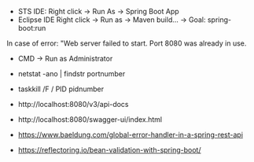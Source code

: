 - STS IDE: Right click -> Run As -> Spring Boot App
- Eclipse IDE Right click -> Run as -> Maven build... -> Goal: spring-boot:run

In case of error: "Web server failed to start. Port 8080 was already in use.
- CMD -> Run as Administrator
- netstat -ano | findstr portnumber
- taskkill /F / PID pidnumber

- http://localhost:8080/v3/api-docs
- http://localhost:8080/swagger-ui/index.html
- https://www.baeldung.com/global-error-handler-in-a-spring-rest-api
- https://reflectoring.io/bean-validation-with-spring-boot/
